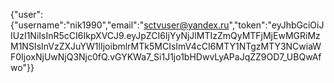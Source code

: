 {"user":{"username":"nik1990","email":"sctvuser@yandex.ru","token":"eyJhbGciOiJIUzI1NiIsInR5cCI6IkpXVCJ9.eyJpZCI6IjYyNjJlMTIzZmQyMTFjMjEwMGRiMzM1NSIsInVzZXJuYW1lIjoibmlrMTk5MCIsImV4cCI6MTY1NTgzMTY3NCwiaWF0IjoxNjUwNjQ3Njc0fQ.vGYKWa7_Si1J1jo1bHDwvLyAPaJqZZ9OD7_UBQwAfwo"}}